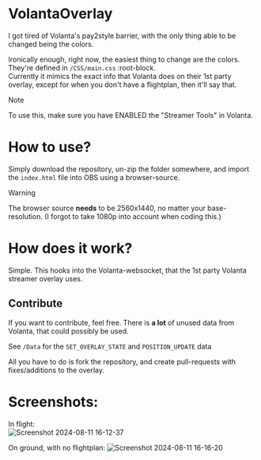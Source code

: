 # VolantaOverlay
I got tired of Volanta's pay2style barrier, with the only thing able to be changed being the colors.  

Ironically enough, right now, the easiest thing to change are the colors. They're defined in `/CSS/main.css` :root-block.  
Currently it mimics the exact info that Volanta does on their 1st party overlay, except for when you don't have a flightplan, then it'll say that.

> [!NOTE]
> To use this, make sure you have ENABLED the "Streamer Tools" in Volanta.

# How to use?
Simply download the repository, un-zip the folder somewhere, and import the `index.html` file into OBS using a browser-source.  

> [!WARNING]
> The browser source **needs** to be 2560x1440, no matter your base-resolution. (I forgot to take 1080p into account when coding this.)

# How does it work?
Simple. This hooks into the Volanta-websocket, that the 1st party Volanta streamer overlay uses.


## Contribute
If you want to contribute, feel free. There is **a lot** of unused data from Volanta, that could possibly be used.  
  
See `/Data` for the `SET_OVERLAY_STATE` and `POSITION_UPDATE` data  
  
All you have to do is fork the repository, and create pull-requests with fixes/additions to the overlay.


# Screenshots:

In flight:  
![Screenshot 2024-08-11 16-12-37](https://github.com/user-attachments/assets/25aee01f-3b4f-4758-9ca5-01481b52e29a)


On ground, with no flightplan:
![Screenshot 2024-08-11 16-16-20](https://github.com/user-attachments/assets/92615c7c-3e69-4824-8d63-c6983ff17448)


